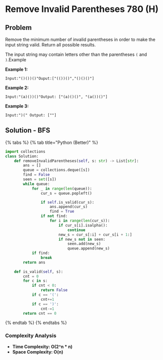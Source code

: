 # Remove Invalid Parentheses 780 (H)

## Problem

Remove the minimum number of invalid parentheses in order to make the input string valid. Return all possible results.

The input string may contain letters other than the parentheses `(` and `)`.Example

**Example 1:**

```
Input:"()())()"Ouput:["(())()","()()()"]
```

**Example 2:**

```
Input:"(a)())()"Output: ["(a)()()", "(a())()"]
```

**Example 3:**

```
Input:")(" Output: [""]
```

## Solution - BFS

{% tabs %}
{% tab title="Python (Better)" %}
```python
import collections
class Solution:
    def removeInvalidParentheses(self, s: str) -> List[str]:
        ans = []
        queue = collections.deque([s])
        find = False
        seen = set([s])
        while queue:
            for _ in range(len(queue)):
                cur_s = queue.popleft()

                if self.is_valid(cur_s):
                    ans.append(cur_s)
                    find = True
                if not find:
                    for i in range(len(cur_s)):
                        if cur_s[i].isalpha():
                            continue
                        new_s = cur_s[:i] + cur_s[i + 1:]
                        if new_s not in seen:
                            seen.add(new_s)
                            queue.append(new_s)
            if find:
                break
        return ans
    
    def is_valid(self, s):
        cnt = 0
        for c in s:
            if cnt < 0:
                return False
            if c == '(':
                cnt+=1
            if c == ')':
                cnt-=1
        return cnt == 0
```
{% endtab %}
{% endtabs %}

### Complexity Analysis

* **Time Complexity: O(2^n \* n)**
* **Space Complexity: O(n)**
